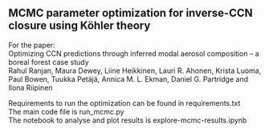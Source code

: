 ## MCMC parameter optimization for inverse-CCN closure using Köhler theory
For the paper: \
Optimizing CCN predictions through inferred modal aerosol composition – a boreal forest case study \
Rahul Ranjan, Maura Dewey, Liine Heikkinen, Lauri R. Ahonen, Krista Luoma, Paul Bowen, Tuukka Petäjä, Annica M. L. Ekman, Daniel G. Partridge and Ilona Riipinen

Requirements to run the optimization can be found in requirements.txt \
The main code file is run_mcmc.py \
The notebook to analyse and plot results is explore-mcmc-results.ipynb
